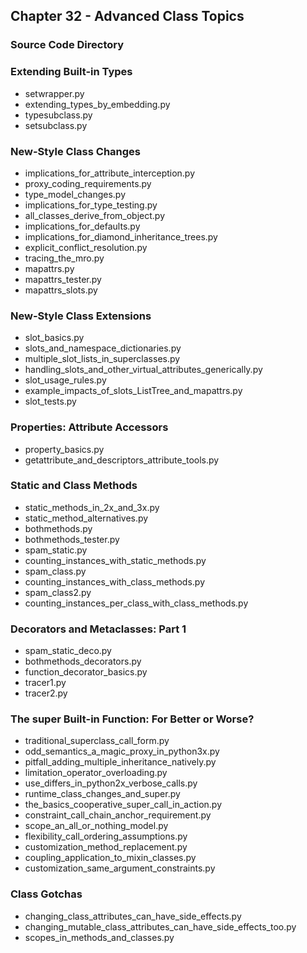 ## Chapter 32 - Advanced Class Topics

### Source Code Directory

### Extending Built-in Types
* setwrapper.py
* extending\_types\_by\_embedding.py
* typesubclass.py
* setsubclass.py

### New-Style Class Changes
* implications\_for\_attribute\_interception.py
* proxy\_coding\_requirements.py
* type\_model\_changes.py
* implications\_for\_type\_testing.py
* all\_classes\_derive\_from\_object.py
* implications\_for\_defaults.py
* implications\_for\_diamond\_inheritance\_trees.py
* explicit\_conflict\_resolution.py
* tracing\_the\_mro.py
* mapattrs.py
* mapattrs\_tester.py
* mapattrs\_slots.py

### New-Style Class Extensions
* slot\_basics.py
* slots\_and\_namespace\_dictionaries.py
* multiple\_slot\_lists\_in\_superclasses.py
* handling\_slots\_and\_other\_virtual\_attributes\_generically.py
* slot\_usage\_rules.py
* example\_impacts\_of\_slots\_ListTree\_and\_mapattrs.py
* slot\_tests.py

### Properties: Attribute Accessors
* property\_basics.py
* getattribute\_and\_descriptors\_attribute\_tools.py

### Static and Class Methods
* static\_methods\_in\_2x\_and\_3x.py
* static\_method\_alternatives.py
* bothmethods.py
* bothmethods\_tester.py
* spam\_static.py
* counting\_instances\_with\_static\_methods.py
* spam\_class.py
* counting\_instances\_with\_class\_methods.py
* spam\_class2.py
* counting\_instances\_per\_class\_with\_class\_methods.py

### Decorators and Metaclasses: Part 1
* spam\_static\_deco.py
* bothmethods\_decorators.py
* function\_decorator\_basics.py
* tracer1.py
* tracer2.py

### The super Built-in Function: For Better or Worse?
* traditional\_superclass\_call\_form.py
* odd\_semantics\_a\_magic\_proxy\_in\_python3x.py
* pitfall\_adding\_multiple\_inheritance\_natively.py
* limitation\_operator\_overloading.py
* use\_differs\_in\_python2x\_verbose\_calls.py
* runtime\_class\_changes\_and\_super.py
* the\_basics\_cooperative\_super\_call\_in\_action.py
* constraint\_call\_chain\_anchor\_requirement.py
* scope\_an\_all\_or\_nothing\_model.py
* flexibility\_call\_ordering\_assumptions.py
* customization\_method\_replacement.py
* coupling\_application\_to\_mixin\_classes.py
* customization\_same\_argument\_constraints.py

### Class Gotchas
* changing\_class\_attributes\_can\_have\_side\_effects.py
* changing\_mutable\_class\_attributes\_can\_have\_side\_effects\_too.py
* scopes\_in\_methods\_and\_classes.py
